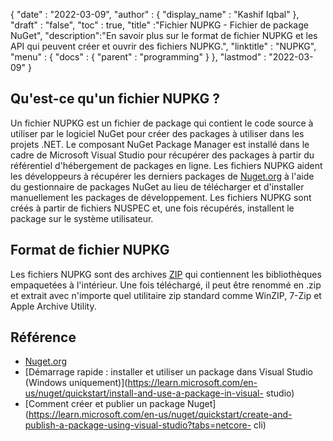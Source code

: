 {
  "date" : "2022-03-09",
  "author" : {
    "display_name" : "Kashif Iqbal"
},
  "draft" : "false",
  "toc" : true,
  "title" :"Fichier NUPKG - Fichier de package NuGet",
  "description":"En savoir plus sur le format de fichier NUPKG et les API qui peuvent créer et ouvrir des fichiers NUPKG.",
  "linktitle" : "NUPKG",
  "menu" : {
    "docs" : {
      "parent" : "programming"
}
},
  "lastmod" : "2022-03-09"
}

## Qu'est-ce qu'un fichier NUPKG ?

Un fichier NUPKG est un fichier de package qui contient le code source à utiliser par le logiciel NuGet pour créer des packages à utiliser dans les projets .NET. Le composant NuGet Package Manager est installé dans le cadre de Microsoft Visual Studio pour récupérer des packages à partir du référentiel d'hébergement de packages en ligne. Les fichiers NUPKG aident les développeurs à récupérer les derniers packages de [Nuget.org](https://nuget.org) à l'aide du gestionnaire de packages NuGet au lieu de télécharger et d'installer manuellement les packages de développement. Les fichiers NUPKG sont créés à partir de fichiers NUSPEC et, une fois récupérés, installent le package sur le système utilisateur.

## Format de fichier NUPKG

Les fichiers NUPKG sont des archives [ZIP](/fr/compression/zip/) qui contiennent les bibliothèques empaquetées à l'intérieur. Une fois téléchargé, il peut être renommé en .zip et extrait avec n'importe quel utilitaire zip standard comme WinZIP, 7-Zip et Apple Archive Utility.

## Référence

* [Nuget.org](https://nuget.org)
* [Démarrage rapide : installer et utiliser un package dans Visual Studio (Windows uniquement)](https://learn.microsoft.com/en-us/nuget/quickstart/install-and-use-a-package-in-visual- studio)
* [Comment créer et publier un package Nuget](https://learn.microsoft.com/en-us/nuget/quickstart/create-and-publish-a-package-using-visual-studio?tabs=netcore- cli)

